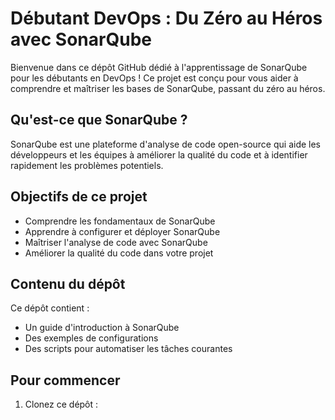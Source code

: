 # Débutant DevOps : Du Zéro au Héros avec SonarQube

Bienvenue dans ce dépôt GitHub dédié à l'apprentissage de SonarQube pour les débutants en DevOps ! Ce projet est conçu pour vous aider à comprendre et maîtriser les bases de SonarQube, passant du zéro au héros.

## Qu'est-ce que SonarQube ?

SonarQube est une plateforme d'analyse de code open-source qui aide les développeurs et les équipes à améliorer la qualité du code et à identifier rapidement les problèmes potentiels.

## Objectifs de ce projet

- Comprendre les fondamentaux de SonarQube
- Apprendre à configurer et déployer SonarQube
- Maîtriser l'analyse de code avec SonarQube
- Améliorer la qualité du code dans votre projet

## Contenu du dépôt

Ce dépôt contient :

- Un guide d'introduction à SonarQube
- Des exemples de configurations
- Des scripts pour automatiser les tâches courantes

## Pour commencer

1. Clonez ce dépôt :
